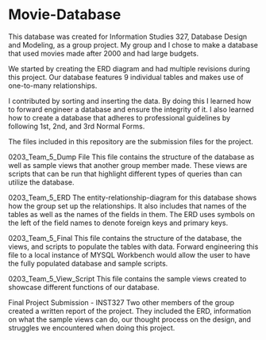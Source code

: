 # Movie-Database

This database was created for Information Studies 327, Database Design and Modeling, as a group project.
My group and I chose to make a database that used movies made after 2000 and had large budgets.

We started by creating the ERD diagram and had multiple revisions during this project.
Our database features 9 individual tables and makes use of one-to-many relationships.

I contributed by sorting and inserting the data. By doing this I learned how to forward engineer a database and ensure the integrity of it. 
I also learned how to create a database that adheres to professional guidelines by following 1st, 2nd, and 3rd Normal Forms.

The files included in this repository are the submission files for the project.

0203_Team_5_Dump File
This file contains the structure of the database as well as sample views that another group member made. 
These views are scripts that can be run that highlight different types of queries than can utilize the database.

0203_Team_5_ERD
The entity-relationship-diagram for this database shows how the group set up the relationships. 
It also includes that names of the tables as well as the names of the fields in them.
The ERD uses symbols on the left of the field names to denote foreign keys and primary keys.

0203_Team_5_Final
This file contains the structure of the database, the views, and scripts to populate the tables with data.
Forward engineering this file to a local instance of MYSQL Workbench would allow the user to have the fully populated database and sample scripts.

0203_Team_5_View_Script
This file contains the sample views created to showcase different functions of our database.

Final Project Submission - INST327
Two other members of the group created a written report of the project. 
They included the ERD, information on what the sample views can do, our thought process on the design, and struggles we encountered when doing this project.
